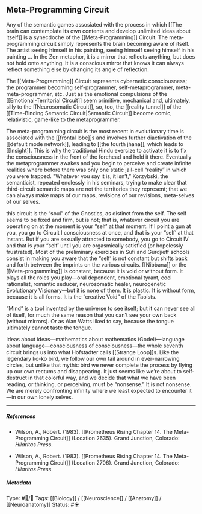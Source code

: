 ## Meta-Programming Circuit  # 

Any of the semantic games assosiated with the process in which [[The brain can contemplate its own contents and develop unlimited ideas about itself]] is a synecdoche of the [[Meta-Programming]] Circuit. The meta-programming circuit simply represents the brain becoming aware of itself. The artist seeing himself in his painting, seeing himself seeing himself in his painting ... In the Zen metaphor, it is a mirror that reflects anything, but does not hold onto anything. It is a conscious mirror that knows it can always reflect something else by changing its angle of reflection.

The [[Meta-Programming]] Circuit represents cybernetic consciousness; the programmer becoming self-programmer, self-metaprogrammer, meta-meta-programmer, etc. Just as the emotional compulsions of the [[Emotional-Territorial Circuit]] seem primitive, mechanical and, ultimately, silly to the [[Neurosomatic Circuit]], so, too, the [[reality tunnel]] of the [[Time-Binding Semantic Circuit|Semantic Circuit]] become comic, relativistic, game-like to the metaprogrammer.

The meta-programming circuit is the most recent in evolutionary time is associated with the [[frontal lobe]]s and involves further diactivation of the [[default mode network]], leading to [[the fourth jhana]], which leads to [[Insight]]. This is why the traditional Hindu exercize to activate it is to fix the consciousness in the front of the forehead and hold it there. Eventually the metaprogrammer awakes and you begin to perceive and create infinite realities where before there was only one static jail-cell “reality” in which you were trapped. "Whatever you say it is, it isn’t,” Korzybski, the semanticist, repeated endlessly in his seminars, trying to make clear that third-circuit semantic maps are not the territories they represent; that we can always make maps of our maps, revisions of our revisions, meta-selves of our selves.

this circuit is the “soul” of the Gnostics, as distinct from the self. The self seems to be fixed and firm, but is not; that is, whatever circuit you are operating on at the moment is your “self’ at that moment. If I point a gun at you, you go to Circuit I consciousness at once, and that is your “self’ at that instant. But if you are sexually attracted to somebody, you go to Circuit IV and that is your “self’ until you are orgasmically satisfied (or hopelessly frustrated). Most of the preliminary exercizes in Sufi and Gurdjieff schools consist in making you aware that the “self’ is not constant but shifts back and forth between the imprints on the various circuits. [[Nibbana]] or the [[Meta-programming]] is constant, because it is void or without form. It plays all the roles you play—oral dependent, emotional tyrant, cool rationalist, romantic seducer, neurosomatic healer, neurogenetic Evolutionary Visionary—but it is none of them. It is plastic. It is without form, because it is all forms. It is the “creative Void” of the Taoists.

“Mind” is a tool invented by the universe to see itself; but it can never see all of itself, for much the same reason that you can’t see your own back (without mirrors). Or as Alan Watts liked to say, because the tongue ultimately cannot taste the tongue.

Ideas about ideas—mathematics about mathematics (Godel)—language about language—consciousness of consciousness—the whole seventh circuit brings us into what Hofstadter calls [[Strange Loop]]s. Like the legendary ko-ko bird, we follow our own tail around in ever-narrowing circles, but unlike that mythic bird we never complete the process by flying up our own rectums and disappearing. It just seems like we’re about to self-destruct in that colorful way, and we decide that what we have been reading, or thinking, or perceiving, must be “nonsense.” It is not nonsense. We are merely confronting infinity where we least expected to encounter it—in our own lonely selves.

___

##### References

- Wilson, A., Robert. (1983). [[Prometheus Rising Chapter 14. The Meta-Programming Circuit]] (Location 2635). Grand Junction, Colorado: _Hilaritas Press_.

- Wilson, A., Robert. (1983). [[Prometheus Rising Chapter 14. The Meta-Programming Circuit]] (Location 2706). Grand Junction, Colorado: _Hilaritas Press_.

##### Metadata

Type: #🔵/🔵 
Tags: [[Biology]] / [[Neuroscience]] / [[Anatomy]] / [[Neuroanatomy]] 
Status: #☀️ 